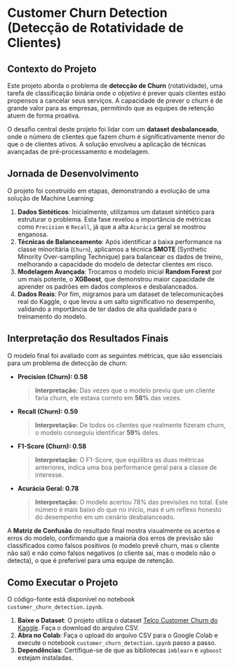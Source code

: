 # Customer Churn Detection (Detecção de Rotatividade de Clientes)

## Contexto do Projeto

Este projeto aborda o problema de **detecção de Churn** (rotatividade), uma tarefa de classificação binária onde o objetivo é prever quais clientes estão propensos a cancelar seus serviços. A capacidade de prever o churn é de grande valor para as empresas, permitindo que as equipes de retenção atuem de forma proativa.

O desafio central deste projeto foi lidar com um **dataset desbalanceado**, onde o número de clientes que fazem churn é significativamente menor do que o de clientes ativos. A solução envolveu a aplicação de técnicas avançadas de pré-processamento e modelagem.

## Jornada de Desenvolvimento

O projeto foi construído em etapas, demonstrando a evolução de uma solução de Machine Learning:

1.  **Dados Sintéticos**: Inicialmente, utilizamos um dataset sintético para estruturar o problema. Esta fase revelou a importância de métricas como `Precision` e `Recall`, já que a alta `Acurácia` geral se mostrou enganosa.
2.  **Técnicas de Balanceamento**: Após identificar a baixa performance na classe minoritária (`Churn`), aplicamos a técnica **SMOTE** (Synthetic Minority Over-sampling Technique) para balancear os dados de treino, melhorando a capacidade do modelo de detectar clientes em risco.
3.  **Modelagem Avançada**: Trocamos o modelo inicial **Random Forest** por um mais potente, o **XGBoost**, que demonstrou maior capacidade de aprender os padrões em dados complexos e desbalanceados.
4.  **Dados Reais**: Por fim, migramos para um dataset de telecomunicações real do Kaggle, o que levou a um salto significativo no desempenho, validando a importância de ter dados de alta qualidade para o treinamento do modelo.

## Interpretação dos Resultados Finais

O modelo final foi avaliado com as seguintes métricas, que são essenciais para um problema de detecção de churn:

* **Precision (Churn): 0.58**
    > **Interpretação:** Das vezes que o modelo previu que um cliente faria churn, ele estava correto em **58%** das vezes.
* **Recall (Churn): 0.59**
    > **Interpretação:** De todos os clientes que realmente fizeram churn, o modelo conseguiu identificar **59%** deles.
* **F1-Score (Churn): 0.58**
    > **Interpretação:** O F1-Score, que equilibra as duas métricas anteriores, indica uma boa performance geral para a classe de interesse.
* **Acurácia Geral: 0.78**
    > **Interpretação:** O modelo acertou 78% das previsões no total. Este número é mais baixo do que no início, mas é um reflexo honesto do desempenho em um cenário desbalanceado.

A **Matriz de Confusão** do resultado final mostra visualmente os acertos e erros do modelo, confirmando que a maioria dos erros de previsão são classificados como falsos positivos (o modelo prevê churn, mas o cliente não sai) e não como falsos negativos (o cliente sai, mas o modelo não o detecta), o que é preferível para uma equipe de retenção.

## Como Executar o Projeto

O código-fonte está disponível no notebook `customer_churn_detection.ipynb`.

1.  **Baixe o Dataset**: O projeto utiliza o dataset [Telco Customer Churn do Kaggle](datasets/WA_Fn-UseC_-Telco-Customer-Churn.csv). Faça o download do arquivo CSV.
2.  **Abra no Colab**: Faça o upload do arquivo CSV para o Google Colab e execute o notebook `customer_churn_detection.ipynb` passo a passo.
3.  **Dependências**: Certifique-se de que as bibliotecas `imblearn` e `xgboost` estejam instaladas.
